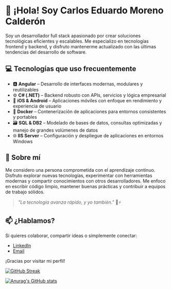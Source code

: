 # 👋 ¡Hola! Soy Carlos Eduardo Moreno Calderón

Soy un desarrollador full stack apasionado por crear soluciones tecnológicas eficientes y escalables. Me especializo en tecnologías frontend y backend, y disfruto mantenerme actualizado con las últimas tendencias del desarrollo de software.

## 💻 Tecnologías que uso frecuentemente

- 🅰️ **Angular** – Desarrollo de interfaces modernas, modulares y reutilizables
- ⚙️ **C# (.NET)** – Backend robusto con APIs, servicios y lógica empresarial
- 📱 **iOS & Android** – Aplicaciones móviles con enfoque en rendimiento y experiencia de usuario
- 🐳 **Docker** – Contenerización de aplicaciones para entornos consistentes y portables
- 🗃️ **SQL & DB2** – Modelado de bases de datos, consultas optimizadas y manejo de grandes volúmenes de datos
- 🌐 **IIS Server** – Configuración y despliegue de aplicaciones en entornos Windows

## 🚀 Sobre mí

Me considero una persona comprometida con el aprendizaje continuo. Disfruto explorar nuevas tecnologías, experimentar con herramientas modernas y compartir conocimientos con otros desarrolladores. Me enfoco en escribir código limpio, mantener buenas prácticas y contribuir a equipos de trabajo sólidos.

> _"La tecnología avanza rápido, y yo también."_ 🧠⚡

## 📫 ¿Hablamos?

Si quieres colaborar, compartir ideas o simplemente conectar:

- [LinkedIn](https://www.linkedin.com/in/tuusuario/)  
- [Email](mailto:tu.email@ejemplo.com)

¡Gracias por visitar mi perfil!




[![GitHub Streak](https://streak-stats.demolab.com/?user=Eddy10CM)](https://git.io/streak-stats)

[![Anurag's GitHub stats](https://github-readme-stats.vercel.app/api?username=Eddy10CM)](https://github.com/anuraghazra/github-readme-stats)
